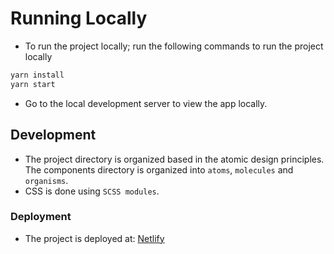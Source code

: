 # Running Locally

 - To run the project locally; run the following commands to run the project locally

```bash
yarn install
yarn start
```

 - Go to the local development server to view the app locally.

## Development

 - The project directory is organized based in the atomic design principles. The components directory is organized into `atoms`, `molecules` and `organisms`.
 - CSS is done using `SCSS modules`.

### Deployment

 - The project is deployed at: [Netlify](https://61d36a5cadd95e222046c327--quizzical-archimedes-c16d05.netlify.app)
